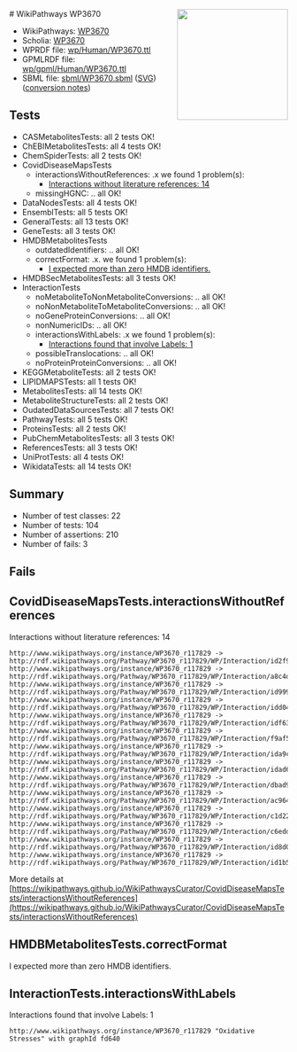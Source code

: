<img style="float: right; width: 200px" src="../logo.png" />
# WikiPathways WP3670

* WikiPathways: [WP3670](https://identifiers.org/wikipathways:WP3670)
* Scholia: [WP3670](https://scholia.toolforge.org/wikipathways/WP3670)
* WPRDF file: [wp/Human/WP3670.ttl](../wp/Human/WP3670.ttl)
* GPMLRDF file: [wp/gpml/Human/WP3670.ttl](../wp/gpml/Human/WP3670.ttl)
* SBML file: [sbml/WP3670.sbml](../sbml/WP3670.sbml) ([SVG](../sbml/WP3670.svg)) ([conversion notes](../sbml/WP3670.txt))

## Tests
* CASMetabolitesTests: all 2 tests OK!
* ChEBIMetabolitesTests: all 4 tests OK!
* ChemSpiderTests: all 2 tests OK!
* CovidDiseaseMapsTests
    * interactionsWithoutReferences: .x we found 1 problem(s):
        * [Interactions without literature references: 14](#9701cce5)
    * missingHGNC: .. all OK!
* DataNodesTests: all 4 tests OK!
* EnsemblTests: all 5 tests OK!
* GeneralTests: all 13 tests OK!
* GeneTests: all 3 tests OK!
* HMDBMetabolitesTests
    * outdatedIdentifiers: .. all OK!
    * correctFormat: .x. we found 1 problem(s):
        * [I expected more than zero HMDB identifiers.](#ad154c1e)
* HMDBSecMetabolitesTests: all 3 tests OK!
* InteractionTests
    * noMetaboliteToNonMetaboliteConversions: .. all OK!
    * noNonMetaboliteToMetaboliteConversions: .. all OK!
    * noGeneProteinConversions: .. all OK!
    * nonNumericIDs: .. all OK!
    * interactionsWithLabels: .x we found 1 problem(s):
        * [Interactions found that involve Labels: 1](#630d2678)
    * possibleTranslocations: .. all OK!
    * noProteinProteinConversions: .. all OK!
* KEGGMetaboliteTests: all 2 tests OK!
* LIPIDMAPSTests: all 1 tests OK!
* MetabolitesTests: all 14 tests OK!
* MetaboliteStructureTests: all 2 tests OK!
* OudatedDataSourcesTests: all 7 tests OK!
* PathwayTests: all 5 tests OK!
* ProteinsTests: all 2 tests OK!
* PubChemMetabolitesTests: all 3 tests OK!
* ReferencesTests: all 3 tests OK!
* UniProtTests: all 4 tests OK!
* WikidataTests: all 14 tests OK!


## Summary

* Number of test classes: 22
* Number of tests: 104
* Number of assertions: 210
* Number of fails: 3

## Fails

<a name="9701cce5" />

## CovidDiseaseMapsTests.interactionsWithoutReferences

Interactions without literature references: 14
```
http://www.wikipathways.org/instance/WP3670_r117829 -> http://rdf.wikipathways.org/Pathway/WP3670_r117829/WP/Interaction/id2f939489
http://www.wikipathways.org/instance/WP3670_r117829 -> http://rdf.wikipathways.org/Pathway/WP3670_r117829/WP/Interaction/a8c4d
http://www.wikipathways.org/instance/WP3670_r117829 -> http://rdf.wikipathways.org/Pathway/WP3670_r117829/WP/Interaction/id99963e12
http://www.wikipathways.org/instance/WP3670_r117829 -> http://rdf.wikipathways.org/Pathway/WP3670_r117829/WP/Interaction/idd0469689
http://www.wikipathways.org/instance/WP3670_r117829 -> http://rdf.wikipathways.org/Pathway/WP3670_r117829/WP/Interaction/idf63fff58
http://www.wikipathways.org/instance/WP3670_r117829 -> http://rdf.wikipathways.org/Pathway/WP3670_r117829/WP/Interaction/f9af5
http://www.wikipathways.org/instance/WP3670_r117829 -> http://rdf.wikipathways.org/Pathway/WP3670_r117829/WP/Interaction/ida9c0cec1
http://www.wikipathways.org/instance/WP3670_r117829 -> http://rdf.wikipathways.org/Pathway/WP3670_r117829/WP/Interaction/idad664ef9
http://www.wikipathways.org/instance/WP3670_r117829 -> http://rdf.wikipathways.org/Pathway/WP3670_r117829/WP/Interaction/dbad9
http://www.wikipathways.org/instance/WP3670_r117829 -> http://rdf.wikipathways.org/Pathway/WP3670_r117829/WP/Interaction/ac964
http://www.wikipathways.org/instance/WP3670_r117829 -> http://rdf.wikipathways.org/Pathway/WP3670_r117829/WP/Interaction/c1d22
http://www.wikipathways.org/instance/WP3670_r117829 -> http://rdf.wikipathways.org/Pathway/WP3670_r117829/WP/Interaction/c6edd
http://www.wikipathways.org/instance/WP3670_r117829 -> http://rdf.wikipathways.org/Pathway/WP3670_r117829/WP/Interaction/id8d0990df
http://www.wikipathways.org/instance/WP3670_r117829 -> http://rdf.wikipathways.org/Pathway/WP3670_r117829/WP/Interaction/id1b58de81
```

More details at [https://wikipathways.github.io/WikiPathwaysCurator/CovidDiseaseMapsTests/interactionsWithoutReferences](https://wikipathways.github.io/WikiPathwaysCurator/CovidDiseaseMapsTests/interactionsWithoutReferences)

<a name="ad154c1e" />

## HMDBMetabolitesTests.correctFormat

I expected more than zero HMDB identifiers.
<a name="630d2678" />

## InteractionTests.interactionsWithLabels

Interactions found that involve Labels: 1
```
http://www.wikipathways.org/instance/WP3670_r117829 "Oxidative
Stresses" with graphId fd640
```


